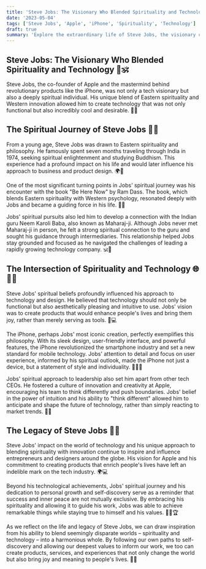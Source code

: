 ```yaml
---
title: 'Steve Jobs: The Visionary Who Blended Spirituality and Technology'
date: '2023-05-04'
tags: ['Steve Jobs', 'Apple', 'iPhone', 'Spirituality', 'Technology']
draft: true
summary: 'Explore the extraordinary life of Steve Jobs, the visionary co-founder of Apple, and discover how his spiritual journey influenced his approach to technology. Learn about his transformative encounter with Be Here Now, his connection to Neem Karoli Baba, and how these experiences shaped his leadership style and the iconic products he created.'
---
```


## Steve Jobs: The Visionary Who Blended Spirituality and Technology 🍎🕉️

Steve Jobs, the co-founder of Apple and the mastermind behind revolutionary products like the iPhone, was not only a tech visionary but also a deeply spiritual individual. His unique blend of Eastern spirituality and Western innovation allowed him to create technology that was not only functional but also incredibly cool and desirable. 📱✨

## The Spiritual Journey of Steve Jobs 🧘‍♂️

From a young age, Steve Jobs was drawn to Eastern spirituality and philosophy. He famously spent seven months traveling through India in 1974, seeking spiritual enlightenment and studying Buddhism. This experience had a profound impact on his life and would later influence his approach to business and product design. 🌍🙏

One of the most significant turning points in Jobs' spiritual journey was his encounter with the book "Be Here Now" by Ram Dass. The book, which blends Eastern spirituality with Western psychology, resonated deeply with Jobs and became a guiding force in his life. 📖💡

Jobs' spiritual pursuits also led him to develop a connection with the Indian guru Neem Karoli Baba, also known as Maharaj-ji. Although Jobs never met Maharaj-ji in person, he felt a strong spiritual connection to the guru and sought his guidance through intermediaries. This relationship helped Jobs stay grounded and focused as he navigated the challenges of leading a rapidly growing technology company. 🕉️💼

## The Intersection of Spirituality and Technology 🌐🧘‍♂️

Steve Jobs' spiritual beliefs profoundly influenced his approach to technology and design. He believed that technology should not only be functional but also aesthetically pleasing and intuitive to use. Jobs' vision was to create products that would enhance people's lives and bring them joy, rather than merely serving as tools. 🎨💻

The iPhone, perhaps Jobs' most iconic creation, perfectly exemplifies this philosophy. With its sleek design, user-friendly interface, and powerful features, the iPhone revolutionized the smartphone industry and set a new standard for mobile technology. Jobs' attention to detail and focus on user experience, informed by his spiritual outlook, made the iPhone not just a device, but a statement of style and individuality. 📱👨‍💻

Jobs' spiritual approach to leadership also set him apart from other tech CEOs. He fostered a culture of innovation and creativity at Apple, encouraging his team to think differently and push boundaries. Jobs' belief in the power of intuition and his ability to "think different" allowed him to anticipate and shape the future of technology, rather than simply reacting to market trends. 🔮💡

## The Legacy of Steve Jobs 🍏🌟

Steve Jobs' impact on the world of technology and his unique approach to blending spirituality with innovation continue to inspire and influence entrepreneurs and designers around the globe. His vision for Apple and his commitment to creating products that enrich people's lives have left an indelible mark on the tech industry. 🌍💻

Beyond his technological achievements, Jobs' spiritual journey and his dedication to personal growth and self-discovery serve as a reminder that success and inner peace are not mutually exclusive. By embracing his spirituality and allowing it to guide his work, Jobs was able to achieve remarkable things while staying true to himself and his values. 🧘‍♂️🏆

As we reflect on the life and legacy of Steve Jobs, we can draw inspiration from his ability to blend seemingly disparate worlds – spirituality and technology – into a harmonious whole. By following our own paths to self-discovery and allowing our deepest values to inform our work, we too can create products, services, and experiences that not only change the world but also bring joy and meaning to people's lives. 🌈🙌
